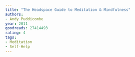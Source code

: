 ```yaml
---
title: "The Headspace Guide to Meditation & Mindfulness"
authors:
- Andy Puddicombe
year: 2011
goodreads: 27414493
rating: 4
tags:
- Meditation
- Self-Help
---
```

